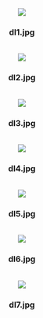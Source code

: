 <html>
<style>

    h3 {
        text-align : center;
    }

</style>

<div style="text-align : center;">
<img src="LAB_1/dl1.jpg"> 
<h3>dl1.jpg</h3>
<br>

<img src="LAB_1/dl2.jpg"> 
<h3>dl2.jpg</h3>
<br>

<img src="LAB_1/dl3.jpg">
<h3>dl3.jpg</h3>
<br>

<img src="LAB_1/dl4.jpg"> 
<h3>dl4.jpg</h3>
<br>

<img src="LAB_1/dl5.jpg"> 
<h3>dl5.jpg</h3>
<br>

<img src="LAB_1/dl6.jpg"> 
<h3>dl6.jpg</h3>
<br>

<img src="LAB_1/dl7.jpg"> 
<h3>dl7.jpg</h3>
<br>

</html>